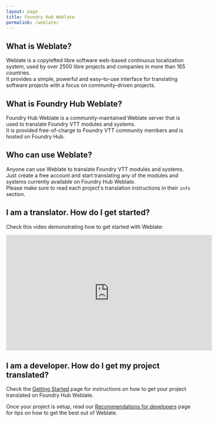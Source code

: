```yaml
---
layout: page
title: Foundry Hub Weblate
permalink: /weblate/
---
```


## What is Weblate?
Weblate is a copylefted libre software web-based continuous localization system, used by over 2500 libre projects and companies in more than 165 countries.  
It provides a simple, powerful and easy-to-use interface for translating software projects with a focus on community-driven projects.

## What is Foundry Hub Weblate?
Foundry Hub Weblate is a community-maintained Weblate server that is used to translate Foundry VTT modules and systems.  
It is provided free-of-charge to Foundry VTT community members and is hosted on Foundry Hub.  

## Who can use Weblate?
Anyone can use Weblate to translate Foundry VTT modules and systems. Just create a free account and start translating any of the modules and systems currently available on Foundry Hub Weblate.  
Please make sure to read each project's translation instructions in their `info` section.

## I am a translator. How do I get started?
Check this video demonstrating how to get started with Weblate:

<iframe width="560" height="315" src="https://www.youtube.com/embed/UoXQtX3h_Qk" title="YouTube video player" frameborder="0" allow="accelerometer; autoplay; clipboard-write; encrypted-media; gyroscope; picture-in-picture" allowfullscreen></iframe>

## I am a developer. How do I get my project translated?
Check the [Getting Started](/weblate/getting-started/) page for instructions on how to get your project translated on Foundry Hub Weblate.

Once your project is setup, read our [Recommendations for developers](/weblate/recommendations/) page for tips on how to get the best out of Weblate.